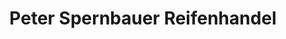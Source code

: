 ---
title: "Peter Spernbauer Reifenhandel"
url: /kematen-an-der-krems/peter-spernbauer-reifenhandel/
shop: Reifen
---